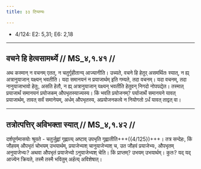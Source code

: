 ```yaml
---
title: ३३ टिप्पण्यः

---
```

- 4/124: E2: 5,31; E6: 2,18

____________________________________________


## वचने हि हेत्वसामर्थ्ये // MS_४,१.४१ //

अथ कस्मान् न वचनम् एतत्, न चतुर्गृहीतान्य् आज्यानीति। उच्यते, वचने हि हेतुर् असमर्थितः स्यात्, न ह्य् अत्रानुयाजान् यक्ष्यन् भवतीति। यदा समानयनं न प्रयाजार्थम् इति गम्यते, तदा वचनम्। यदा वचनम्, तदा नानुयाजाभावो हेतुः, असति हेतौ, न ह्य् अत्रानुयाजान् यक्ष्यन् भवतीति हेतुवन् निगदो नोपपद्येत। तस्मात् प्रयाजार्थं समानयनं प्रयोजकम् औपभृतस्याज्यस्य। किं भवति प्रयोजनम्? पर्याजार्थे समानयने यावत् प्रयाजार्थम्, तावत् सर्वं समानेयम्, अर्धम् औपभृतस्य, अप्रयोजनकत्वे न नियोगतो ऽर्धं यावत् ताद्वत् वा।


____________________________________________


## तत्रोत्पत्तिर् अविभक्ता स्यात् // MS_४,१.४२ //

दर्शपूर्णमासयोः श्रूयते - चतुर्जुह्वां गृह्णात्य् अष्टाव् उपभृति गृह्णातीति+++({4/125})+++। तत्र सन्देहः, किं जौहवम् औपभृतं चोभयम् उभयार्थम्, प्रयाजेभ्यश् चानुयाजेभ्यश् च, उत जौहवं प्रयाजेभ्यः, औपभृतम् अनुयाजेभ्यः? अथवा औपभृतं प्रयाजेभ्यो ऽनुयाजेभ्यश् चेति। किं प्राप्तम्? उभयम् उभयार्थम्। कुतः? यद् यद् आज्येन क्रियते, तस्मै तस्मै भवितुम् अर्हत्य् अविशेषात्।